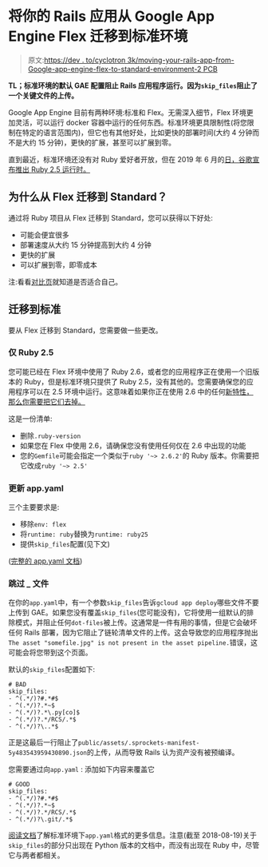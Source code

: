 # 将你的 Rails 应用从 Google App Engine Flex 迁移到标准环境

> 原文:[https://dev . to/cyclotron 3k/moving-your-rails-app-from-Google-app-engine-flex-to-standard-environment-2 PCB](https://dev.to/cyclotron3k/moving-your-rails-app-from-google-app-engine-flex-to-standard-environment-2pcb)

**TL；标准环境的默认 GAE 配置阻止 Rails 应用程序运行。因为`skip_files`阻止了一个关键文件的上传。**

Google App Engine 目前有两种环境:标准和 Flex。无需深入细节，Flex 环境更加灵活，可以运行 docker 容器中运行的任何东西。标准环境更具限制性(将您限制在特定的语言范围内)，但它也有其他好处，比如更快的部署时间(大约 4 分钟而不是大约 15 分钟)，更快的扩展，甚至可以扩展到零。

直到最近，标准环境还没有对 Ruby 爱好者开放，但在 2019 年 6 月的[日，谷歌宣布推出 Ruby 2.5 运行时。](https://cloud.google.com/appengine/docs/standard/ruby/release-notes)

## [](#why-move-from-flex-to-standard)为什么从 Flex 迁移到 Standard？

通过将 Ruby 项目从 Flex 迁移到 Standard，您可以获得以下好处:

*   可能会便宜很多
*   部署速度从大约 15 分钟提高到大约 4 分钟
*   更快的扩展
*   可以扩展到零，即零成本

注:看看[对比页](https://cloud.google.com/appengine/docs/the-appengine-environments)就知道是否适合自己。

## [](#migrating-to-standard)迁移到标准

要从 Flex 迁移到 Standard，您需要做一些更改。

### [](#ruby-25-only)仅 Ruby 2.5

您可能已经在 Flex 环境中使用了 Ruby 2.6，或者您的应用程序正在使用一个旧版本的 Ruby，但是标准环境只提供了 Ruby 2.5，没有其他的。您需要确保您的应用程序可以在 2.5 环境中运行。这意味着如果你正在使用 2.6 中的任何[新特性，那么你需要把它们去掉。](https://www.rubyguides.com/2018/11/ruby-2-6-new-features/)

这是一份清单:

*   删除`.ruby-version`
*   如果您在 Flex 中使用 2.6，请确保您没有使用任何仅在 2.6 中出现的功能
*   您的`Gemfile`可能会指定一个类似于`ruby '~> 2.6.2'`的 Ruby 版本。你需要把它改成`ruby '~> 2.5'`

### [](#update-appyaml)更新 app.yaml

三个主要要求是:

*   移除`env: flex`
*   将`runtime: ruby`替换为`runtime: ruby25`
*   提供`skip_files`配置(见下文)

([完整的 app.yaml 文档](https://cloud.google.com/appengine/docs/standard/ruby/config/appref))

### [](#skipfiles)跳过 _ 文件

在你的`app.yaml`中，有一个参数`skip_files`告诉`gcloud app deploy`哪些文件不要上传到 GAE。如果您没有覆盖`skip_files`(您可能没有)，它将使用一组默认的排除模式，并阻止任何`dot-files`被上传。这通常是一件有用的事情，但是它会破坏任何 Rails 部署，因为它阻止了链轮清单文件的上传。这会导致您的应用程序抛出`The asset "somefile.jpg" is not present in the asset pipeline.`错误，这可能会将您带到这个页面。

默认的`skip_files`配置如下:

```
# BAD
skip_files:
- ^(.*/)?#.*#$
- ^(.*/)?.*~$
- ^(.*/)?.*\.py[co]$
- ^(.*/)?.*/RCS/.*$
- ^(.*/)?\..*$ 
```

正是这最后一行阻止了`public/assets/.sprockets-manifest-5y483543959430890.json`的上传，从而导致 Rails 认为资产没有被预编译。

您需要通过向`app.yaml` :
添加如下内容来覆盖它

```
# GOOD
skip_files:
- ^(.*/)?#.*#$
- ^(.*/)?.*~$
- ^(.*/)?.*/RCS/.*$
- ^(.*/)?\.git/.*$ 
```

[阅读文档](https://cloud.google.com/appengine/docs/standard/python/config/appref#skip_files)了解标准环境下`app.yaml`格式的更多信息。注意(截至 2018-08-19)关于`skip_files`的部分只出现在 Python 版本的文档中，而没有出现在 Ruby 中，尽管它与两者都相关。